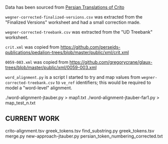 Data has been sourced from [Persian Translations of Crito](https://docs.google.com/spreadsheets/d/1swcxA6JBgimUDtHARuPsCls5vOR2p9LO-sUBvurQfWg/edit#gid=1423589204)

`wegner-corrected-finalized-versions.csv` was extracted from the "Finalized Versions" worksheet and had a small correction made.

`wegner-corrected-treebank.csv` was extracted from the "UD Treebank" worksheet.

`crit.xml` was copied from https://github.com/perseids-publications/pedalion-trees/blob/master/public/xml/crit.xml

`0059-003.xml` was copied from https://github.com/gregorycrane/glaux-trees/blob/master/public/xml/0059-003.xml

`word_alignment.py` is a script I started to try and map values from `wegner-corrected-treebank.csv` to `ve_ref` identifiers; this would be required to model a "word-level" alignment.


./word-alignment-jtauber.py > map1.txt
./word-alignment-jtauber-far1.py > map_test_n.txt


## CURRENT WORK

crito-alignment.tsv
greek_tokens.tsv
find_substring.py
greek_tokens.tsv
merge.py
new-approach-jtauber.py
persian_token_numbering_corrected.txt

